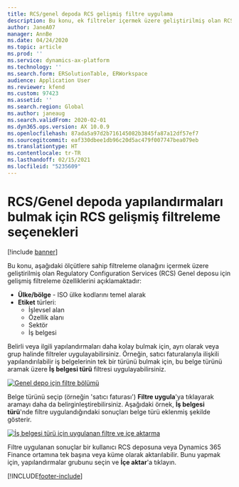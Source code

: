 ```yaml
---
title: RCS/genel depoda RCS gelişmiş filtre uygulama
description: Bu konu, ek filtreler içermek üzere geliştirilmiş olan RCS Genel deposu için gelişmiş filtreleme özelliklerini açıklamaktadır.
author: JaneA07
manager: AnnBe
ms.date: 04/24/2020
ms.topic: article
ms.prod: ''
ms.service: dynamics-ax-platform
ms.technology: ''
ms.search.form: ERSolutionTable, ERWorkspace
audience: Application User
ms.reviewer: kfend
ms.custom: 97423
ms.assetid: ''
ms.search.region: Global
ms.author: janeaug
ms.search.validFrom: 2020-02-01
ms.dyn365.ops.version: AX 10.0.9
ms.openlocfilehash: 87ada5a97d2b716145082b3845fa87a12df57ef7
ms.sourcegitcommit: eaf330dbee1db96c20d5ac479f007747bea079eb
ms.translationtype: HT
ms.contentlocale: tr-TR
ms.lasthandoff: 02/15/2021
ms.locfileid: "5235609"
---
```

# <a name="rcs-enhanced-filtering-options-for-finding-configurations-in-the-rcsglobal-repository"></a>RCS/Genel depoda yapılandırmaları bulmak için RCS gelişmiş filtreleme seçenekleri

[!include [banner](../includes/banner.md)]

Bu konu, aşağıdaki ölçütlere sahip filtreleme olanağını içermek üzere geliştirilmiş olan Regulatory Configuration Services (RCS) Genel deposu için gelişmiş filtreleme özelliklerini açıklamaktadır: 
- **Ülke/bölge** - ISO ülke kodlarını temel alarak  
- **Etiket** türleri:
  - İşlevsel alan
  - Özellik alanı
  - Sektör 
  - İş belgesi 

Belirli veya ilgili yapılandırmaları daha kolay bulmak için, ayrı olarak veya grup halinde filtreler uygulayabilirsiniz. Örneğin, satıcı faturalarıyla ilişkili yapılandırılabilir iş belgelerinin tek bir türünü bulmak için, bu belge türünü aramak üzere **İş belgesi türü** filtresi uygulayabilirsiniz. 

[![Genel depo için filtre bölümü](media/rcs-enhanced-filter-section.JPG)](./media/rcs-enhanced-filter-section.JPG) 

Belge türünü seçip (örneğin 'satıcı faturası') **Filtre uygula**'ya tıklayarak aramayı daha da belirginleştirebilirsiniz. Aşağıdaki örnek, **İş belgesi türü**'nde filtre uygulandığındaki sonuçları belge türü eklenmiş şekilde gösterir. 

[![İş belgesi türü için uygulanan filtre ve içe aktarma](media/rcs-enhanced-filtering-applied.JPG)](./media/rcs-enhanced-filtering-applied.JPG) 

Filtre uygulanan sonuçlar bir kullanıcı RCS deposuna veya Dynamics 365 Finance ortamına tek başına veya küme olarak aktarılabilir. Bunu yapmak için, yapılandırmalar grubunu seçin ve **İçe aktar**'a tıklayın.


[!INCLUDE[footer-include](../../includes/footer-banner.md)]